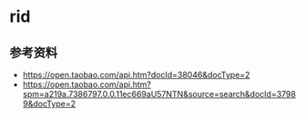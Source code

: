 # rid

## 参考资料
 - https://open.taobao.com/api.htm?docId=38046&docType=2
 - https://open.taobao.com/api.htm?spm=a219a.7386797.0.0.11ec669aU57NTN&source=search&docId=37989&docType=2